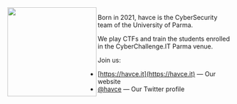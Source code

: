 <img align="left" src="https://user-images.githubusercontent.com/24835026/207057680-9d7eb821-15f1-4af3-9af7-e4c439d2bb44.png" width="200">

Born in 2021, havce is the CyberSecurity team of the University of Parma.

We play CTFs and train the students enrolled in the CyberChallenge.IT Parma
venue.

Join us:

* [https://havce.it](https://havce.it) &mdash; Our website
* [@havce](https://twitter.com/havce) &mdash; Our Twitter profile

<br clear="left"/>
